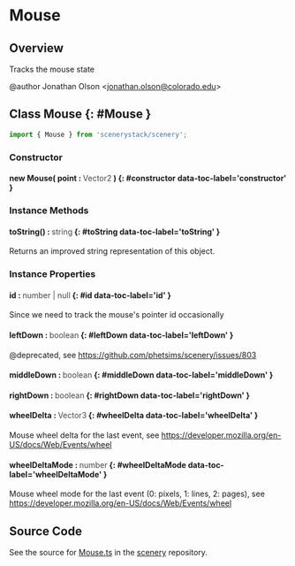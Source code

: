 # Mouse

## Overview

Tracks the mouse state

@author Jonathan Olson &lt;jonathan.olson@colorado.edu&gt;

## Class Mouse {: #Mouse }


```js
import { Mouse } from 'scenerystack/scenery';
```
### Constructor

#### new Mouse( point : <span style="font-weight: 400; opacity: 80%;">Vector2</span> ) {: #constructor data-toc-label='constructor' }

### Instance Methods

#### toString() : <span style="font-weight: 400; opacity: 80%;">string</span> {: #toString data-toc-label='toString' }

Returns an improved string representation of this object.

### Instance Properties

#### id : <span style="font-weight: 400; opacity: 80%;">number | null</span> {: #id data-toc-label='id' }

Since we need to track the mouse's pointer id occasionally

#### leftDown : <span style="font-weight: 400; opacity: 80%;">boolean</span> {: #leftDown data-toc-label='leftDown' }

@deprecated, see https://github.com/phetsims/scenery/issues/803

#### middleDown : <span style="font-weight: 400; opacity: 80%;">boolean</span> {: #middleDown data-toc-label='middleDown' }

#### rightDown : <span style="font-weight: 400; opacity: 80%;">boolean</span> {: #rightDown data-toc-label='rightDown' }

#### wheelDelta : <span style="font-weight: 400; opacity: 80%;">Vector3</span> {: #wheelDelta data-toc-label='wheelDelta' }

Mouse wheel delta for the last event, see https://developer.mozilla.org/en-US/docs/Web/Events/wheel

#### wheelDeltaMode : <span style="font-weight: 400; opacity: 80%;">number</span> {: #wheelDeltaMode data-toc-label='wheelDeltaMode' }

Mouse wheel mode for the last event (0: pixels, 1: lines, 2: pages), see
https://developer.mozilla.org/en-US/docs/Web/Events/wheel



## Source Code

See the source for [Mouse.ts](https://github.com/phetsims/scenery/blob/main/js/input/Mouse.ts) in the [scenery](https://github.com/phetsims/scenery) repository.

